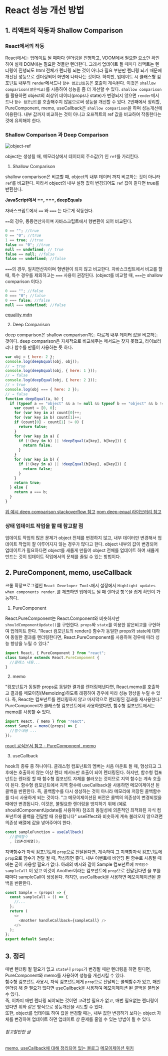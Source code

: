 # React 성능 개선 방법

## 1. 리액트의 작동과 Shallow Comparison

### React에서의 작동

React에서는 업데이트 될 때마다 렌더링을 진행하고, VDOM에서 필요한 요소만 확인하여 실제 DOM에는 필요한 것들만 렌더한다. 그래서 업데이트 될 때마다 리액트는 렌더링이 진행되도 html 전체가 렌더링 되는 것이 아니라 필요 부분만 렌더링 되기 때문에 개선된 성능으로 렌더링되어 화면에 나타나는 것이다. 하지만, 업데이트 시 클래스형 컴포넌트 내부의 `render`메서드나 `함수 컴포넌트`등은 호출이 계속된다. 이것은 `shallow comparison(얕은비교)`를 시용하여 성능을 좀 더 개선할 수 있다. `shallow comparison`를 활용하면 object의 최상위 데이터(props나 state)가 변경되지 않으면 `render`메서드나 `함수 컴포넌트`를 호출해주지 않음으로써 성능을 개선할 수 있다. 2번째에서 정리할, PureComponent, memo, useCallback은 `shallow comparison`을 하며 성능개선에 이용된다. 내부 값까지 비교하는 것이 아니고 오프젝트의 ref 값을 비교하여 작동한다는 것에 유의해야 한다.

### Shallow Comparison 과 Deep Comparison

![object-ref](./images/2020-10-22_PerfomanceImprovement/object_ref.png)

object는 생성될 때, 메모리상에서 데이터의 주소값(?) 인 `ref`를 가리킨다.

1. Shallow Comparison

shallow comparison은 비교할 때, object의 내부 데이터 까지 비교하는 것이 아니라 `ref`를 비교한다. 따라서 object의 내부 설정 값이 변경되어도 `ref` 값이 같다면 true를 반환한다.

**JavaScript에서 ==, ===, deepEquals**

자바스크립트에서 `==` 와 `===` 는 다르게 작동한다.

`==`의 경우, 동등연산자이며 자바스크립트에서 형변환이 되어 비교된다.

```js
0 == ""; //true
0 == "0"; //true
1 == true; //true
false == "0"; //true
null == undefined; // true
false == null; //false
false == undefined; //false
```

`===`의 경우, 일치연산자이며 형변환이 되지 않고 비교한다. 자바스크립트에서 비교를 할 때, 특수 경우를 제외하고는 `===` 사용이 권장된다. (object를 비교할 때, `===`는 shallow comparison 이다.)

```js
0 === ""; //false
0 === "0"; //false
0 === false; //false
null === undefined; //false
```

[equality mdn](https://developer.mozilla.org/ko/docs/Web/JavaScript/Equality_comparisons_and_sameness)

2. Deep Comparison

deep comparison은 shallow comparison과는 다르게 내부 데이터 값을 비교하는 것이다. deep comparison은 자체적으로 비교해주는 메서드는 찾지 못했고, 라이브러리나 함수를 만들어 사용하는 듯 하다.

```js
var obj = { here: 2 };
console.log(deepEqual(obj, obj));
// → true
console.log(deepEqual(obj, { here: 1 }));
// → false
console.log(deepEqual(obj, { here: 2 }));
// → true
console.log(obj === { here: 2 });
// → false
function deepEqual(a, b) {
  if (typeof a == "object" && a != null && typeof b == "object" && b != null) {
    var count = [0, 0];
    for (var key in a) count[0]++;
    for (var key in b) count[1]++;
    if (count[0] - count[1] != 0) {
      return false;
    }
    for (var key in a) {
      if (!(key in b) || !deepEqual(a[key], b[key])) {
        return false;
      }
    }
    for (var key in b) {
      if (!(key in a) || !deepEqual(b[key], a[key])) {
        return false;
      }
    }
    return true;
  } else {
    return a === b;
  }
}
```

[위 예시 deep comparison stackoverflow 참고](https://stackoverflow.com/questions/38400594/javascript-deep-comparison)
[npm deep-equal 라이브러리 참고](https://www.npmjs.com/package/deep-equal)

### 상태 업데이트 작업을 할 때 참고할 점

업데이트 작업의 많은 문제가 object 전체를 변경하지 않고, 내부 데이터만 변경해서 업데이트 작업이 잘 이루어지지 않는 경우가 많다고 한다. object 내부의 값이 변경되어 업데이트가 필요하다면 object를 새롭게 만들어 object 전체를 업데이트 하여 새룝게 만드는 것이 업데이트 작업에서의 문제를 줄일 수 있는 방법이다.

## 2. PureComponent, memo, useCallback

크롬 확장프로그램인 `React Developer Tools`에서 설정에서 `Highlight updates when components render.`를 체크하면 업데이트 될 때 렌더링 항목을 쉽게 확인이 가능하다.

1. PureComponent

React.PureComponent는 React.Component와 비슷하지만 `shouldComponentUpdate()`를 구현한다. `props`와 `state`를 이용한 얕은비교를 구현하여 업데이트 한다. "React 컴포넌트의 render() 함수가 동일한 props와 state에 대하여 동일한 결과를 렌더링한다면, React.PureComponent를 사용하여 경우에 따라 성능 향상을 누릴 수 있다."

```js
import React, { PureComponent } from "react";
class Sample extends React.PureComponent {
  //클래스 내용...
}
```

2. memo

"컴포넌트가 동일한 props로 동일한 결과를 렌더링해낸다면, React.memo를 호출하고 결과를 메모이징(Memoizing)하도록 래핑하여 경우에 따라 성능 향상을 누릴 수 있다. 즉, React는 컴포넌트를 렌더링하지 않고 마지막으로 렌더링된 결과를 재사용한다."
PureComponent가 클래스형 컴포넌트에서 사용하였다면, 함수형 컴포넌트에서는 memo를 사용할 수 있다.

```js
import React, { memo } from "react";
const Sample = memo((props) => {
  //함수내용 ...
});
```

[react 공식문서 참고 - PureComponent, memo](https://ko.reactjs.org/docs/react-api.html#reactpurecomponent)

3. useCallback

hook의 종류 중 하나이다. 클래스형 컴포넌트의 멤버는 처음 마운트 될 때, 형성되고 그 후에는 호출하지 않는 이상 렌더 메서드만 호출이 되어 렌더링된다. 하지만, 함수형 컴포넌트는 렌더링 할 때 함수형 컴포넌트 자체를 불러오는 것이므로 지역 함수는 계속 호출이 된다. 함수형 컴포넌트에서 지역 함수에 useCallback을 사용하면 메모이제이션 된 콜백을 반환한다. 즉, 콜백함수를 다시 생성하는 것이 아니라 메모리에 저장된 콜백함수를 다시 사용하게 되는 것이다. "그 메모이제이션된 버전은 콜백의 의존성이 변경되었을 때에만 변경됩니다. 이것은, 불필요한 렌더링을 방지하기 위해 (예로 shouldComponentUpdate를 사용하여) 참조의 동일성에 의존적인 최적화된 자식 컴포넌트에 콜백을 전달할 때 유용합니다" useEffect와 비슷하게 계속 불러오지 않으려면 의존성 배열에 값을 넣어주어야 한다.

```js
const sampleFunction = useCallback(
  //콜백함수
  , [의존성배열]);
```

지역함수가 자식 컴포넌트에 `prop`으로 전달된다면, 계속하여 그 지역함자식 컴포넌트에 `prop`으로 함수가 전달 될 때, 작성하면 좋다. 내부 이벤트에 바인딩 된 함수로 사용될 때에는 굳이 사용할 필요가 없다. 아래의 예시와 같이 Sample 컴포넌트에 `지역함수 sampleCall` 이 있고 이것이 Another이라는 컴포넌트에 `prop`으로 전달된다면 <Another/>을 부를 때마다 sampleCall이 생성된다. 하지만, useCallback을 사용하면 메모이제이션된 콜백을 반환한다.

```js
const Sample = (props) => {
  const sampleCall = () => {
    //...
  };
  return (
    <>
      <Another handleCallback={sampleCall} />
    </>
  );
};
export default Sample;
```

## 3. 정리

매번 렌더링 될 필요가 없고 `state`나 `props`가 변경될 때만 렌더링을 하면 된다면, PureComponent와 memo를 사용하여 성능을 개선시킬 수 있다.  
함수형 컴포넌트 사용시, 자식 컴포넌트에게 `prop`으로 전달되는 콜백함수가 있고, 매번 렌더링 해 줄 필요가 없다면 useCallback을 사용하여 메모이제이션 된 콜백을 불러올 수 있다.  
즉, 어차피 매번 렌더링 되야되는 것이면 고려할 필요가 없고, 매번 필요없는 렌더링이 있다면 위와 같은 방식으로 성능개선을 시도할 수 있다.  
또한, object를 업데이트 하여 값을 변경할 때는, 내부 값만 변경하기 보다는 object 자체를 변경하여 업데이트 하면 업데이트 상 문제를 줄일 수 있는 방법이 될 수 있다.

###### 참고할만한 글

[memo, useCallback에 대해 정리되어 있는 블로그](https://velog.io/@yejinh/useCallback%EA%B3%BC-React.Memo%EC%9D%84-%ED%86%B5%ED%95%9C-%EB%A0%8C%EB%8D%94%EB%A7%81-%EC%B5%9C%EC%A0%81%ED%99%94)
[메모이제이션 위키](https://ko.wikipedia.org/wiki/%EB%A9%94%EB%AA%A8%EC%9D%B4%EC%A0%9C%EC%9D%B4%EC%85%98)
